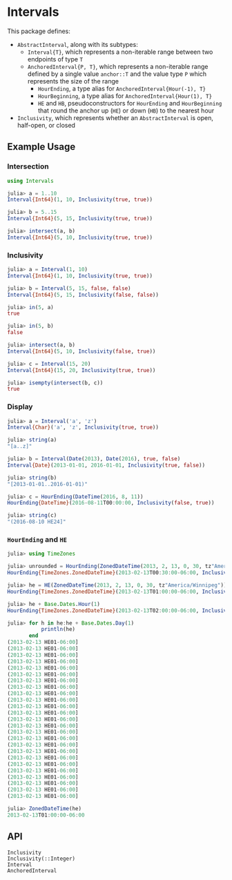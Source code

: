# Intervals

This package defines:
* `AbstractInterval`, along with its subtypes:
  * `Interval{T}`, which represents a non-iterable range between two endpoints of type `T`
  * `AnchoredInterval{P, T}`, which represents a non-iterable range defined by a single
    value `anchor::T` and the value type `P` which represents the size of the range
    * `HourEnding`, a type alias for `AnchoredInterval{Hour(-1), T}`
    * `HourBeginning`, a type alias for `AnchoredInterval{Hour(1), T}`
    * `HE` and `HB`, pseudoconstructors for `HourEnding` and `HourBeginning` that round the
      anchor up (`HE`) or down (`HB`) to the nearest hour
* `Inclusivity`, which represents whether an `AbstractInterval` is open, half-open, or
  closed

## Example Usage

### Intersection

```julia
using Intervals

julia> a = 1..10
Interval{Int64}(1, 10, Inclusivity(true, true))

julia> b = 5..15
Interval{Int64}(5, 15, Inclusivity(true, true))

julia> intersect(a, b)
Interval{Int64}(5, 10, Inclusivity(true, true))
```

### Inclusivity

```julia
julia> a = Interval(1, 10)
Interval{Int64}(1, 10, Inclusivity(true, true))

julia> b = Interval(5, 15, false, false)
Interval{Int64}(5, 15, Inclusivity(false, false))

julia> in(5, a)
true

julia> in(5, b)
false

julia> intersect(a, b)
Interval{Int64}(5, 10, Inclusivity(false, true))

julia> c = Interval(15, 20)
Interval{Int64}(15, 20, Inclusivity(true, true))

julia> isempty(intersect(b, c))
true
```

### Display

```julia
julia> a = Interval('a', 'z')
Interval{Char}('a', 'z', Inclusivity(true, true))

julia> string(a)
"[a..z]"

julia> b = Interval(Date(2013), Date(2016), true, false)
Interval{Date}(2013-01-01, 2016-01-01, Inclusivity(true, false))

julia> string(b)
"[2013-01-01..2016-01-01)"

julia> c = HourEnding(DateTime(2016, 8, 11))
HourEnding{DateTime}(2016-08-11T00:00:00, Inclusivity(false, true))

julia> string(c)
"(2016-08-10 HE24]"
```

### `HourEnding` and `HE`

```julia
julia> using TimeZones

julia> unrounded = HourEnding(ZonedDateTime(2013, 2, 13, 0, 30, tz"America/Winnipeg"))
HourEnding{TimeZones.ZonedDateTime}(2013-02-13T00:30:00-06:00, Inclusivity(false, true))

julia> he = HE(ZonedDateTime(2013, 2, 13, 0, 30, tz"America/Winnipeg"))
HourEnding{TimeZones.ZonedDateTime}(2013-02-13T01:00:00-06:00, Inclusivity(false, true))

julia> he + Base.Dates.Hour(1)
HourEnding{TimeZones.ZonedDateTime}(2013-02-13T02:00:00-06:00, Inclusivity(false, true))

julia> for h in he:he + Base.Dates.Day(1)
           println(he)
       end
(2013-02-13 HE01-06:00]
(2013-02-13 HE01-06:00]
(2013-02-13 HE01-06:00]
(2013-02-13 HE01-06:00]
(2013-02-13 HE01-06:00]
(2013-02-13 HE01-06:00]
(2013-02-13 HE01-06:00]
(2013-02-13 HE01-06:00]
(2013-02-13 HE01-06:00]
(2013-02-13 HE01-06:00]
(2013-02-13 HE01-06:00]
(2013-02-13 HE01-06:00]
(2013-02-13 HE01-06:00]
(2013-02-13 HE01-06:00]
(2013-02-13 HE01-06:00]
(2013-02-13 HE01-06:00]
(2013-02-13 HE01-06:00]
(2013-02-13 HE01-06:00]
(2013-02-13 HE01-06:00]
(2013-02-13 HE01-06:00]
(2013-02-13 HE01-06:00]
(2013-02-13 HE01-06:00]
(2013-02-13 HE01-06:00]
(2013-02-13 HE01-06:00]
(2013-02-13 HE01-06:00]

julia> ZonedDateTime(he)
2013-02-13T01:00:00-06:00
```

## API

```@docs
Inclusivity
Inclusivity(::Integer)
Interval
AnchoredInterval
```
